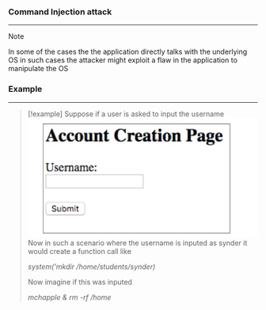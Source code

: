 ### Command Injection attack
---
>[!note]
>In some of the cases the the application directly talks with the underlying OS in such cases the attacker might exploit a flaw in the application to manipulate the OS 

### Example 
---
>[!example]
>Suppose if a user is asked to input the username 
>![Pasted image 20251002064511.png](../../images/Pasted%20image%2020251002064511.png)
>Now in such a scenario where the username is inputed as synder it would create a function call like 
>
>*system('mkdir /home/students/synder)*
>
>Now imagine if this was inputed 
>
>*mchapple & rm -rf /home*

